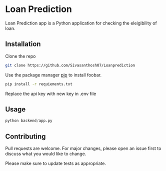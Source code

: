 # Loan Prediction

Loan Prediction app  is a Python application for checking  the eleigibility of loan.

## Installation
Clone the repo

```bash
git clone https://github.com/Sivasanthosh07/Loanprediction
```

Use the package manager [pip](https://pip.pypa.io/en/stable/) to install foobar.

```bash
pip install -r requiements.txt
```
Replace the api key with new key in .env file

## Usage

```python
python backend/app.py
```

## Contributing

Pull requests are welcome. For major changes, please open an issue first
to discuss what you would like to change.

Please make sure to update tests as appropriate.
